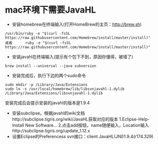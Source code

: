 # mac环境下需要JavaHL

* 安装homebrew在终端输入(打开HomeBrew的主页：http://brew.sh)
```shell
/usr/bin/ruby -e "$(curl -fsSL https://raw.githubusercontent.com/Homebrew/install/master/install)"
或者      ruby -e "$(curl -fsSL https://raw.githubusercontent.com/Homebrew/install/master/install)"
```
* 安装javahl在终端输入(提示有个包下不到，原因你懂得，被墙了)
```shell
brew install --universal --java subversion
```
* 安装完成后，执行下边的两个sudo命令
```shell
sudo mkdir -p /Library/Java/Extensions
sudo ln -s /usr/local/homebrew/lib/libsvnjavahl-1.dylib /Library/Java/Extensions/libsvnjavahl-1.dylib
```
安装完成后会提示安装的javahl的版本是1.9.4
* 安装subclipse。根据javahl的wiki文档http://subclipse.tigris.org/wiki/JavaHL获取对应的版本
1.Eclipse-Help-Install New Software...
2.点击add按钮，name随便输入，Location输入http://subclipse.tigris.org/update_1.12.x
* 设置Eclipse的Preferencess
svn接口：client JavaHL(JNI)1.9.4(r174.329)
